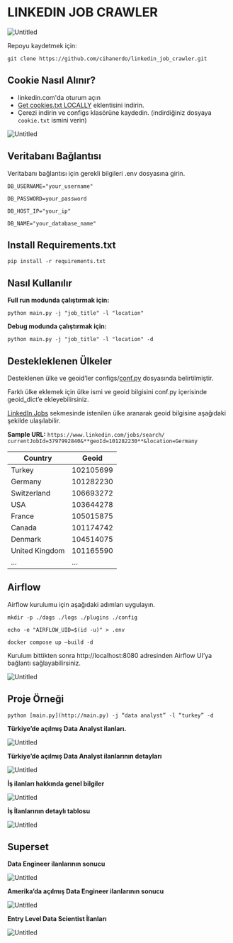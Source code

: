 # LINKEDIN JOB CRAWLER

![Untitled](README/Untitled.gif)

Repoyu kaydetmek için:

`git clone https://github.com/cihanerdo/linkedin_job_crawler.git`

## Cookie Nasıl Alınır?

- linkedin.com'da oturum açın
- [Get cookies.txt LOCALLY](https://chrome.google.com/webstore/detail/get-cookiestxt-locally/cclelndahbckbenkjhflpdbgdldlbecc/related) eklentisini indirin.
- Çerezi indirin ve configs klasörüne kaydedin. (indirdiğiniz dosyaya `cookie.txt` ismini verin) 

![Untitled](README/Untitled.png)

## Veritabanı Bağlantısı

Veritabanı bağlantısı için gerekli bilgileri .env dosyasına girin.

`DB_USERNAME="your_username"`

`DB_PASSWORD=your_password`

`DB_HOST_IP="your_ip"`

`DB_NAME="your_database_name"`

## Install Requirements.txt 

`pip install -r requirements.txt`

 ## Nasıl Kullanılır

**Full run modunda çalıştırmak için:**

`python main.py -j "job_title" -l "location"`

**Debug modunda çalıştırmak için:**

 `python main.py -j "job_title" -l "location" -d`

## Destekleklenen Ülkeler

Desteklenen ülke ve geoid’ler configs/[conf.py](http://conf.py) dosyasında belirtilmiştir. 

Farklı ülke eklemek için ülke ismi ve geoid bilgisini conf.py içerisinde geoid_dict’e ekleyebilirsiniz.  

[LinkedIn Jobs](https://www.linkedin.com/jobs/) sekmesinde istenilen ülke aranarak geoid bilgisine aşağıdaki şekilde ulaşılabilir.

**Sample URL:** `https://www.linkedin.com/jobs/search/ currentJobId=3797992840&**geoId=101282230**&location=Germany`

| Country | Geoid |
| --- | --- |
| Turkey | 102105699 |
| Germany | 101282230 |
| Switzerland | 106693272 |
| USA | 103644278 |
| France | 105015875 |
| Canada | 101174742 |
| Denmark | 104514075 |
| United Kingdom | 101165590 |
| ... | … |

## Airflow

Airflow kurulumu için aşağıdaki adımları uygulayın.

`mkdir -p ./dags ./logs ./plugins ./config`

`echo -e "AIRFLOW_UID=$(id -u)" > .env`

`docker compose up —build -d`

Kurulum bittikten sonra http://localhost:8080 adresinden Airflow UI’ya bağlantı sağlayabilirsiniz.

![Untitled](README/Untitled%201.png)



## Proje Örneği

`python [main.py](http://main.py) -j “data analyst” -l “turkey” -d`

**Türkiye’de açılmış Data Analyst ilanları.**

![Untitled](README/Untitled%202.png)

**Türkiye’de açılmış Data Analyst ilanlarının detayları**

![Untitled](README/Untitled%203.png)



**İş ilanları hakkında genel bilgiler** 

![Untitled](README/Untitled%204.png)

**İş İlanlarının detaylı tablosu**

![Untitled](README/Untitled%205.png)

## Superset

****************Data Engineer ilanlarının sonucu****************

![Untitled](README/Untitled%206.png)

**************************************************************************************Amerika’da açılmış Data Engineer ilanlarının sonucu**************************************************************************************

![Untitled](README/Untitled%207.png)

******************************************************************************Entry Level Data Scientist İlanları******************************************************************************

![Untitled](README/Untitled%208.png)
